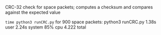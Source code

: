 CRC-32 check for space packets; computes a checksum and compares against the expected value

```time python3 runCRC.py``` for 900 space packets: python3 runCRC.py  1.38s user 2.24s system 85% cpu 4.222 total